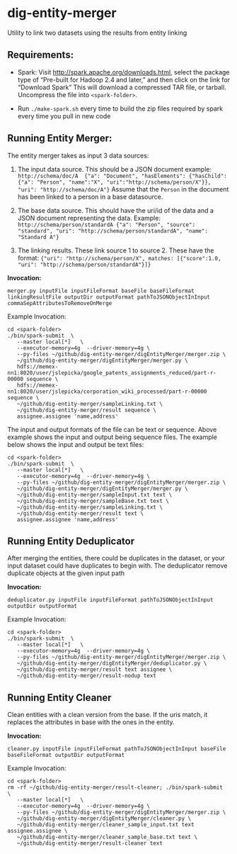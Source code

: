 dig-entity-merger
==================

Utility to link two datasets using the results from entity linking


Requirements:
-------------
* Spark: Visit http://spark.apache.org/downloads.html, select the package type of “Pre-built for Hadoop 2.4 and later,” and then click on the link for “Download Spark” This will download a compressed TAR file, or tarball. Uncompress the file into ```<spark-folder>```.

* Run `./make-spark.sh` every time to build the zip files required by spark every time you pull in new code


Running Entity Merger:
---------------------
The entity merger takes as input 3 data sources:

1. The input data source. This should be a JSON document example: `http://schema/doc/A  {"a": "Document", "hasElements": {"hasChild": {"a": "Person", "name":"X", "uri":"http://schema/person/X"}}, "uri": "http://schema/doc/A"}`
   Assume that the `Person` in the document has been linked to a person in a base datasource.

2. The base data source. This should have the uri/id of the data and a JSON document representing the data. Example:
`http://schema/person/standardA {"a": "Person", "source": "standard", "uri": "http://schema/person/standardA", "name": "Standard A"}`

3. The linking results. These link source 1 to source 2. These have the format:
`{"uri": "http://schema/person/X", matches: [{"score":1.0, "uri": "http://schema/person/standardA"}]}`


<b>Invocation:</b>
```
merger.py inputFile inputFileFormat baseFile baseFileFormat linkingResultFile outputDir outputFormat pathToJSONObjectInInput commaSepAttributesToRemoveOnMerge
```

Example Invocation:
```
cd <spark-folder>
./bin/spark-submit  \
   --master local[*]   \
   --executor-memory=4g  --driver-memory=4g \
   --py-files ~/github/dig-entity-merger/digEntityMerger/merger.zip \
   ~/github/dig-entity-merger/digEntityMerger/merger.py \
   hdfs://memex-nn1:8020/user/jslepicka/google_patents_assignments_reduced/part-r-00000 sequence \
   hdfs://memex-nn1:8020/user/jslepicka/corporation_wiki_processed/part-r-00000 sequence \
   ~/github/dig-entity-merger/sampleLinking.txt \
   ~/github/dig-entity-merger/result sequence \
   assignee.assignee 'name,address'
```

The input and output formats of the file can be text or sequence. Above example shows the input and output being sequence files.
The example below shows the input and output be text files:

```
cd <spark-folder>
./bin/spark-submit  \
   --master local[*]   \
   --executor-memory=4g  --driver-memory=4g \
   --py-files ~/github/dig-entity-merger/digEntityMerger/merger.zip \
   ~/github/dig-entity-merger/digEntityMerger/merger.py \
   ~/github/dig-entity-merger/sampleInput.txt text \
   ~/github/dig-entity-merger/sampleBase.txt text \
   ~/github/dig-entity-merger/sampleLinking.txt \
   ~/github/dig-entity-merger/result text \
   assignee.assignee 'name,address'
```

Running Entity Deduplicator
--------------------------
After merging the entities, there could be duplicates in the dataset, or your input dataset could have duplicates to begin with.
The deduplicator remove duplicate objects at the given input path

<b>Invocation:</b>
```
deduplicator.py inputFile inputFileFormat pathToJSONObjectInInput outputDir outputFormat
```

Example Invocation:
```
cd <spark-folder>
./bin/spark-submit  \
   --master local[*]   \
   --executor-memory=4g  --driver-memory=4g \
   --py-files ~/github/dig-entity-merger/digEntityMerger/merger.zip \
   ~/github/dig-entity-merger/digEntityMerger/deduplicator.py \
   ~/github/dig-entity-merger/result text assignee \
   ~/github/dig-entity-merger/result-nodup text
```

Running Entity Cleaner
----------------------
Clean entities with a clean version from the base. If the uris match, it replaces the attributes in base with the ones in the entity.

<b>Invocation:</b>
```
cleaner.py inputFile inputFileFormat pathToJSONObjectInInput baseFile baseFileFormat outputDir outputFormat
```

Example Invocation:
```
cd <spark-folder>
rm -rf ~/github/dig-entity-merger/result-cleaner; ./bin/spark-submit  \
   --master local[*]   \
   --executor-memory=4g  --driver-memory=4g \
   --py-files ~/github/dig-entity-merger/digEntityMerger/merger.zip \
   ~/github/dig-entity-merger/digEntityMerger/cleaner.py \
   ~/github/dig-entity-merger/cleaner_sample_input.txt text assignee.assignee \
   ~/github/dig-entity-merger/cleaner_sample_base.txt text \
   ~/github/dig-entity-merger/result-cleaner text
```